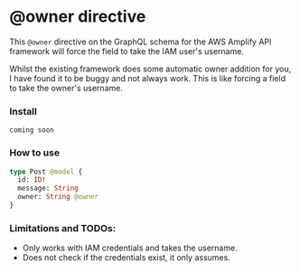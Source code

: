 # @owner directive
This `@owner` directive on the GraphQL schema for the AWS Amplify API framework
will force the field to take the IAM user's username.

Whilst the existing framework does some automatic owner addition for you, I have
found it to be buggy and not always work. This is like forcing a field
to take the owner's username.

### Install
`coming soon`

### How to use
```graphql
type Post @model {
  id: ID!
  message: String
  owner: String @owner
}
```

### Limitations and TODOs:
- Only works with IAM credentials and takes the username.
- Does not check if the credentials exist, it only assumes.
